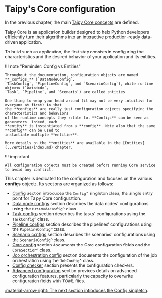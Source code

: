 # Taipy's Core configuration

In the previous chapter, the main [Taipy Core concepts](../concepts/index.md) are defined.

Taipy Core is an application builder designed to help Python developers efficiently turn
their algorithms into an interactive production-ready data-driven application.

To build such an application, the first step consists in configuring the characteristics and the desired behavior of
your application and its entities.

!!! note "Reminder: Config vs Entities"

    Throughout the documentation, configuration objects are named **_configs_** (`DataNodeConfig`,
    `TaskConfig`, `PipelineConfig`, and `ScenarioConfig`), while runtime objects (`DataNode`,
    `Task`, `Pipeline`, and `Scenario`) are called entities.

    One thing to wrap your head around (it may not be very intuitive for everyone at first) is that
    the **configs** are really just configuration objects specifying the characteristics and behaviors
    of the runtime concepts they relate to. **Configs** can be seen as generators. Indeed, each
    **entity** is instantiated from a **config**. Note also that the same **config** can be used to
    instantiate multiple **entities**.

    More details on the **entities** are available in the [Entities](../entities/index.md) chapter.

!!! important

    All configuration objects must be created before running Core service to avoid any conflict.

This chapter is dedicated to the configuration and focuses on the various **configs** objects. Its sections are
organized as follows:

- [Config](config.md) section introduces the `Config^` singleton class, the single entry
  point for Taipy Core configuration.
- [Data node configs](data-node-config.md) section describes the data nodes' configurations using
  the `DataNodeConfig^` class.
- [Task configs](task-config.md) section describes the tasks' configurations using the
  `TaskConfig^` class.
- [Pipeline configs](pipeline-config.md) section describes the pipelines' configurations using the
  `PipelineConfig^` class.
- [Scenario configs](scenario-config.md) section describes the scenarios' configurations using the
  `ScenarioConfig^` class.
- [Core config](core-config.md) section documents the Core configuration fields and the
  `CoreSection^` class.
- [Job orchestration config](job-config.md) section documents the configuration of the job orchestration
  using the `JobConfig^` class.
- [Config checker](config-checker.md) section presents the configuration checkers.
- [Advanced configuration](advanced-config.md) section provides details on advanced configuration
  features, particularly the capacity to overwrite configuration fields with _TOML_ files.

[:material-arrow-right: The next section introduces the Config singleton](config.md).
